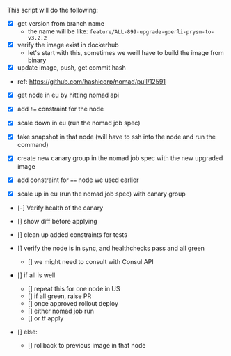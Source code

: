 This script will do the following:
- [x] get version from branch name
    - the name will be like: `feature/ALL-899-upgrade-goerli-prysm-to-v3.2.2`
- [x] verify the image exist in dockerhub
    - let's start with this, sometimes we weill have to build the image from binary
- [x] update image, push, get commit hash

- ref: https://github.com/hashicorp/nomad/pull/12591

- [x] get node in eu by hitting nomad api
- [x] add `!=` constraint for the node
- [x] scale down in eu (run the nomad job spec)

- [x] take snapshot in that node (will have to ssh into the node and run the command)

- [X] create new canary group in the nomad job spec with the new upgraded image
- [X] add constraint for `==` node we used earlier
- [X] scale up in eu (run the nomad job spec) with canary group
- [-] Verify health of the canary

- [] show diff before applying
- [] clean up added constraints for tests

- [] verify the node is in sync, and healthchecks pass and all green
  - [] we might need to consult with Consul API

- [] if all is well
  - [] repeat this for one node in US
  - [] if all green, raise PR
  - [] once approved rollout deploy
  - [] either nomad job run
  - [] or tf apply
- [] else:
    - [] rollback to previous image in that node
